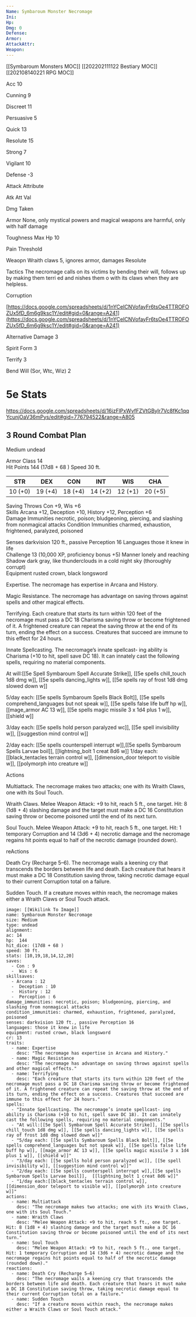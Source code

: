 ```yaml
---
Name: Symbaroum Monster Necromage
Ini: 
Hp: 
Dmg: 0
Defense: 
Armor: 
AttackAttr: 
Weapon: 
---
```

[[Symbaroum Monsters MOC]]
[[202202111122 Bestiary MOC]]
[[202108140221 RPG MOC]]

Acc 10

Cunning 9

Discreet 11

Persuasive 5

Quick 13

Resolute 15

Strong 7

Vigilant 10

Defense -3

Attack Attribute

Atk Att Val

Dmg Taken

Armor None, only mystical powers and magical weapons are harmful, only with half damage

Toughness Max Hp 10

Pain Threshold

Weaopn Wraith claws 5, ignores armor, damages Resolute

Tactics The necromage calls on its victims by bending their will, follows up by making them terri ed and nishes them o with its claws when they are helpless.

Corruption

[https://docs.google.com/spreadsheets/d/1nYCeICNVofayFr6tsOe4TTROFOZUx5fD_6m6g9ksc1Y/edit#gid=0&range=A241](https://docs.google.com/spreadsheets/d/1nYCeICNVofayFr6tsOe4TTROFOZUx5fD_6m6g9ksc1Y/edit#gid=0&range=A241)

Alternative Damage 3

Spirit Form 3

Terrify 3

Bend Will (Sor, Wtc, Wiz) 2


# 5e Stats 
https://docs.google.com/spreadsheets/d/16jzFlPxWvfFZVtGBylr7Vc8fKc1qqYcunjOaV36mPys/edit#gid=776794522&range=A805
## 3 Round Combat Plan

 

Medium undead

 

Armor Class 14  
Hit Points 144 (17d8 + 68 ) 
Speed 30 ft.



 
 

| STR     | DEX     | CON     | INT     | WIS     | CHA     |
| ------- | ------- | ------- | ------- | ------- | ------- |
| 10 (+0) | 19 (+4) | 18 (+4) | 14 (+2) | 12 (+1) | 20 (+5) |

 

Saving Throws Con +9, Wis +6  
Skills Arcana +12, Deception +10, History +12, Perception +6  
Damage Immunities necrotic, poison; bludgeoning, piercing, and slashing from nonmagical attacks
Condition Immunities charmed, exhaustion, frightened, paralyzed, poisoned  

Senses darkvision 120 ft., passive Perception 16 
Languages those it knew in life  
Challenge 13 (10,000 XP, proficiency bonus +5) 
Manner lonely and reaching  
Shadow dark gray, like thunderclouds in a cold night sky (thoroughly corrupt)  
Equipment rusted crown, black longsword

 

Expertise. The necromage has expertise in Arcana and History.


Magic Resistance. The necromage has advantage on saving throws against spells and other magical effects.

Terrifying. Each creature that starts its turn within 120 feet of the necromage must pass a DC 18 Charisma saving throw or become frightened of it. A frightened creature can repeat the saving throw at the end of its turn, ending the effect on a success. Creatures that succeed are immune to this effect for 24 hours.

Innate Spellcasting. The necromage’s innate spellcast- ing ability is Charisma (+10 to hit, spell save DC 18). It can innately cast the following spells, requiring no material components.

At will:[[5e Spell Symbaroum Spell Accurate Strike]], [[5e spells chill_touch 1d8 dmg w]], [[5e spells dancing_lights w]], [[5e spells ray of frost 1d8 dmg slowed down w]]

5/day each: [[5e spells Symbaroum Spells Black Bolt]], [[5e spells comprehend_languages but not speak w]], [[5e spells false life buff hp w]], [[mage_armor AC 13 w]], [[5e spells magic missile 3 x 1d4 plus 1 w]], [[shield w]]

 
3/day each: [[5e spells hold person paralyzed wc]], [[5e spell invisibility w]], [[suggestion mind control w]]

2/day each: [[5e spells counterspell interrupt w]],[[5e spells Symbaroum Spells Larvae boil]],  [[lightning_bolt 1 creat 8d6 w]]
1/day each:[[black_tentacles terrain control w]], [[dimension_door teleport to visible w]], [[polymorph into creature w]]

Actions

Multiattack. The necromage makes two attacks; one with its Wraith Claws, one with its Soul Touch.

Wraith Claws. Melee Weapon Attack: +9 to hit, reach 5 ft., one target. Hit: 8 (1d8 + 4) slashing damage and the target must make a DC 16 Constitution saving throw or become poisoned until the end of its next turn.

Soul Touch. Melee Weapon Attack: +9 to hit, reach 5 ft., one target. Hit: 1 temporary Corruption and 14 (3d6 + 4) necrotic damage and the necromage regains hit points equal to half of the necrotic damage (rounded down).

reActions

Death Cry (Recharge 5–6). The necromage wails a keening cry that transcends the borders between life and death. Each creature that hears it must make a DC 18 Constitution saving throw, taking necrotic damage equal to their current Corruption total on a failure.

Sudden Touch. If a creature moves within reach, the necromage makes either a Wraith Claws or Soul Touch attack.

```statblock
image: [[Wikilink To Image]]
name: Symbaroum Monster Necromage
size: Medium
type: undead
alignment:
ac: 14
hp:  144
hit_dice: (17d8 + 68 )
speed: 30 ft.
stats: [10,19,18,14,12,20]
saves:
  - Con : 9
  -  Wis : 6
skillsaves:
  - Arcana : 12
  -  Deception : 10
  -  History : 12
  -  Perception : 6
damage_immunities: necrotic, poison; bludgeoning, piercing, and slashing from nonmagical attacks
condition_immunities: charmed, exhaustion, frightened, paralyzed, poisoned
senses: darkvision 120 ft., passive Perception 16
languages: those it knew in life
equipment: rusted crown, black longsword
cr: 13
traits:
  - name: Expertise
    desc: "The necromage has expertise in Arcana and History."
  - name: Magic Resistance
    desc: "The necromage has advantage on saving throws against spells and other magical effects."
  - name: Terrifying
    desc: "Each creature that starts its turn within 120 feet of the necromage must pass a DC 18 Charisma saving throw or become frightened of it. A frightened creature can repeat the saving throw at the end of its turn, ending the effect on a success. Creatures that succeed are immune to this effect for 24 hours."
spells:
  - "Innate Spellcasting. The necromage’s innate spellcast- ing ability is Charisma (+10 to hit, spell save DC 18). It can innately cast the following spells, requiring no material components."
  - "At will:[[5e Spell Symbaroum Spell Accurate Strike]], [[5e spells chill_touch 1d8 dmg w]], [[5e spells dancing_lights w]], [[5e spells ray of frost 1d8 dmg slowed down w]]"
  - "5/day each: [[5e spells Symbaroum Spells Black Bolt]], [[5e spells comprehend_languages but not speak w]], [[5e spells false life buff hp w]], [[mage_armor AC 13 w]], [[5e spells magic missile 3 x 1d4 plus 1 w]], [[shield w]]"
  - "3/day each: [[5e spells hold person paralyzed wc]], [[5e spell invisibility w]], [[suggestion mind control w]]"
  - "2/day each: [[5e spells counterspell interrupt w]],[[5e spells Symbaroum Spells Larvae boil]],  [[lightning_bolt 1 creat 8d6 w]]"
  - "1/day each:[[black_tentacles terrain control w]], [[dimension_door teleport to visible w]], [[polymorph into creature w]]"
actions:
  - name: Multiattack
    desc: "The necromage makes two attacks; one with its Wraith Claws, one with its Soul Touch."
  - name: Wraith Claws
    desc: "Melee Weapon Attack: +9 to hit, reach 5 ft., one target. Hit: 8 (1d8 + 4) slashing damage and the target must make a DC 16 Constitution saving throw or become poisoned until the end of its next turn."
  - name: Soul Touch
    desc: "Melee Weapon Attack: +9 to hit, reach 5 ft., one target. Hit: 1 temporary Corruption and 14 (3d6 + 4) necrotic damage and the necromage regains hit points equal to half of the necrotic damage (rounded down)."
reactions:
  - name: Death Cry (Recharge 5–6)
    desc: "The necromage wails a keening cry that transcends the borders between life and death. Each creature that hears it must make a DC 18 Constitution saving throw, taking necrotic damage equal to their current Corruption total on a failure."
  - name: Sudden Touch
    desc: "If a creature moves within reach, the necromage makes either a Wraith Claws or Soul Touch attack."
```